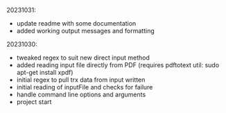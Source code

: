 20231031:
 - update readme with some documentation
 - added working output messages and formatting

20231030: 
 - tweaked regex to suit new direct input method
 - added reading input file directly from PDF (requires pdftotext util: sudo apt-get install xpdf)
 - initial regex to pull trx data from input written
 - initial reading of inputFile and checks for failure
 - handle command line options and arguments
 - project start